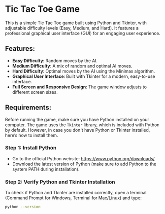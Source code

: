 # Tic Tac Toe Game

This is a simple Tic Tac Toe game built using Python and Tkinter, with adjustable difficulty levels (Easy, Medium, and Hard). It features a professional graphical user interface (GUI) for an engaging user experience.

## Features:
- **Easy Difficulty**: Random moves by the AI.
- **Medium Difficulty**: A mix of random and optimal AI moves.
- **Hard Difficulty**: Optimal moves by the AI using the Minimax algorithm.
- **Graphical User Interface**: Built with Tkinter for a modern, easy-to-use interface.
- **Full Screen and Responsive Design**: The game window adjusts to different screen sizes.

## Requirements:

Before running the game, make sure you have Python installed on your computer. The game uses the `Tkinter` library, which is included with Python by default. However, in case you don't have Python or Tkinter installed, here’s how to install them.

### Step 1: Install Python
- Go to the official Python website: https://www.python.org/downloads/
- Download the latest version of Python (make sure to add Python to the system PATH during installation).

### Step 2: Verify Python and Tkinter Installation
To check if Python and Tkinter are installed correctly, open a terminal (Command Prompt for Windows, Terminal for Mac/Linux) and type:

```bash
python --version

